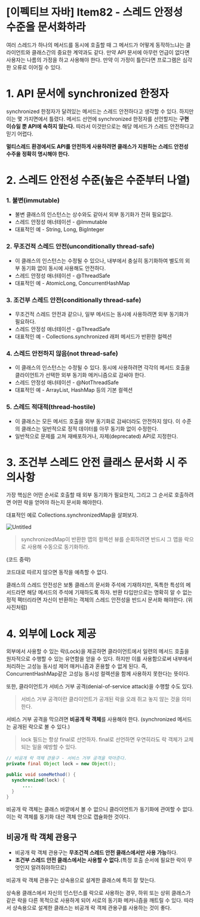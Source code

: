 # [이펙티브 자바] Item82 - 스레드 안정성 수준을 문서화하라

여러 스레드가 하나의 메서드를 동시에 호출할 때 그 메서드가 어떻게 동작하느냐는 클라이언트와 클래스간의 중요한 계약과도 같다. 만약 API 문서에 아무런 언급이 없다면 사용자는 나름의 가정을 하고 사용해야 한다. 만약 이 가정이 틀린다면 프로그램은 심각한 오류로 이어질 수 있다.

# 1. API 문서에 synchronized 한정자

synchronized 한정자가 달려있는 메서드는 스레드 안전하다고 생각할 수 있다. 하지만 이는 몇 가지면에서 틀렸다. 메서드 선언에 synchronized 한정자를 선언할지는 **구현 이슈일 뿐 API에 속하지 않는다.** 따라서 이것만으로는 해당 메서드가 스레드 안전하다고 믿기 어렵다.

**멀티스레드 환경에서도 API를 안전하게 사용하려면 클래스가 지원하는 스레드 안전성 수주을 정확히 명시해야 한다.** 

# 2. 스레드 안전성 수준(높은 수준부터 나열)

### 1. 불변(immutable)

- 불변 클래스의 인스턴스는 상수와도 같아서 외부 동기화가 전혀 필요없다.
- 스레드 안정성 애너테이션 - @Immutable
- 대표적인 예 - String, Long, BigInteger

### 2. 무조건적 스레드 안전(unconditionally thread-safe)

- 이 클래스의 인스턴스는 수정될 수 있으나, 내부에서 충실히 동기화하여 별도의 외부 동기화 없이 동시에 사용해도 안전하다.
- 스레드 안정성 애너테이션 - @ThreadSafe
- 대표적인 예 - AtomicLong, ConcurrentHashMap

### 3. 조건부 스레드 안전(conditionally thread-safe)

- 무조건적 스레드 안전과 같으나, 일부 메서드는 동시에 사용하려면 외부 동기화가 필요하다.
- 스레드 안정성 애너테이션 - @ThreadSafe
- 대표적인 예 - Collections.synchronized 래퍼 메서드가 반환한 컬렉션

### 4. 스레드 안전하지 않음(not thread-safe)

- 이 클래스의 인스턴스는 수정될 수 있다. 동시에 사용하려면 각각의 메서드 호출을 클라이언트가 선택한 외부 동기화 메커니즘으로 감싸야 한다.
- 스레드 안정성 애너테이션 - @NotThreadSafe
- 대표적인 예 - ArrayList, HashMap 등의 기본 컬렉션

### 5. 스레드 적대적(thread-hostile)

- 이 클래스는 모든 메서드 호출을 외부 동기화로 감싸더라도 안전하지 않다. 이 수준의 클래스는 일반적으로 정적 데이터를 아무 동기화 없이 수정한다.
- 일반적으로 문제를 고쳐 재배포하거나, 자제(deprecated) API로 지정한다.

# 3. 조건부 스레드 안전 클래스 문서화 시 주의사항

가장 핵심은 어떤 순서로 호출할 때 외부 동기화가 필요한지, 그리고 그 순서로 호출하려면 어떤 락을 얻어야 하는지 문서화 해야한다.

대표적인 예로 Collections.synchronizedMap을 살펴보자.

![Untitled](https://blog.kakaocdn.net/dn/bN5dVM/btrkHn3OjSy/E9WUWvKk0pxgjWQyPQ2FX0/img.png)

> synchronizedMap이 반환한 맵의 컬렉션 뷰를 순회하려면 반드시 그 맵을 락으로 사용해 수동으로 동기화하라. 

(코드 중략)

코드대로 따르지 않으면 동작을 예측할 수 없다.
> 

클래스의 스레드 안전성은 보통 클래스의 문서화 주석에 기재하지만, 독특한 특성의 메서드라면 해당 메서드의 주석에 기재하도록 하자. 반환 타입만으로는 명확히 알 수 없는 정적 팩터리라면 자신이 반환하는 객체의 스레드 안전성을 반드시 문서화 해야한다. (위 사진처럼)

# 4. 외부에 Lock 제공

외부에서 사용할 수 있는 락(Lock)을 제공하면 클라이언트에서 일련의 메서드 호출을 원자적으로 수행할 수 있는 유연함을 얻을 수 있다. 하지만 이를 사용함으로써 내부에서 처리하는 고성능 동시성 제어 매커니즘과 혼용할 수 없게 된다. 즉, ConcurrentHashMap같은 고성능 동시성 컬렉션을 함께 사용하지 못한다는 뜻이다.

또한, 클라이언트가 서비스 거부 공격(denial-of-service attack)을 수행할 수도 있다.

> 서비스 거부 공격이란 클라이언트가 공개된 락을 오래 쥐고 놓지 않는 것을 의미한다.
> 

서비스 거부 공격을 막으려면 **비공개 락 객체**를 사용해야 한다. (synchronized 메서드는 공개된 락으로 볼 수 있다.) 

> lock 필드는 항상 final로 선언하자. final로 선언하면 우연히라도 락 객체가 교체되는 일을 예방할 수 있다.
> 

```java
// 비공개 락 객체 관용구 - 서비스 거부 공격을 막아준다.
private final Object lock = new Object();

public void someMethod() {
  synchronized(lock) {
      ....
  }
}
```

비공개 락 객체는 클래스 바깥에서 볼 수 없으니 클라이언트가 동기화에 관여할 수 없다. 이는 락 객체를 동기화 대산 객체 안으로 캡슐화한 것이다.

## 비공개 락 객체 관용구

- 비공개 락 객체 관용구는 **무조건적 스레드 안전 클래스에서만 사용 가능**하다.
- **조건부 스레드 안전 클래스에서는 사용할 수 없다.**(특정 호출 순서에 필요한 락이 무엇인지 알려줘야하므로)

비공개 락 객체 관용구는 상속용으로 설계한 클래스에 특히 잘 맞는다. 

상속용 클래스에서 자신의 인스턴스를 락으로 사용하는 경우, 하위 또는 상위 클래스가 같은 락을 다른 목적으로 사용하게 되어 서로의 동기화 메커니즘을 깨트릴 수 있다. 따라서 상속용으로 설계한 클래스는 비공개 락 객체 관용구를 사용하는 것이 좋다.